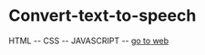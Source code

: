 # Convert-text-to-speech
HTML -- CSS -- JAVASCRIPT --
<a href=" https://mohammadpaknahad1395.github.io/Convert-text-to-speech/" > go to web </a>
